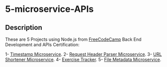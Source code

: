# 5-microservice-APIs

## Description

These are 5 Projects using Node.js from [FreeCodeCamp](https://www.freecodecamp.org/) Back End Development and APIs Certification:

1- [Timestamp Microservice](https://github.com/KhaledTolba/5-microservice-APIs/tree/main/nodejs-timestamp-api).
2- [Request Header Parser Microservice](https://github.com/KhaledTolba/5-microservice-APIs/tree/main/nodejs-headerParser-api).
3- [URL Shortener Microservice](https://github.com/KhaledTolba/5-microservice-APIs/tree/main/nodejs-urlshortener-api).
4- [Exercise Tracker](https://github.com/KhaledTolba/5-microservice-APIs/tree/main/nodejs-exercisetracker-api).
5- [File Metadata Microservice](https://github.com/KhaledTolba/5-microservice-APIs/tree/main/nodejs-filemetadata-api).
